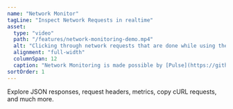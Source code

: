 ```yaml
---
name: "Network Monitor"
tagLine: "Inspect Network Requests in realtime"
asset:
  type: "video"
  path: "/features/network-monitoring-demo.mp4"
  alt: "Clicking through network requests that are done while using the Stock Analyzer app."
  alignment: "full-width"
  columnSpan: 12
  caption: "Network Monitoring is made possible by [Pulse](https://github.com/kean/Pulse), an open-source project created by [Alex Grebenyuk](https://github.com/kean)."
sortOrder: 1
---
```


Explore JSON responses, request headers, metrics, copy cURL requests, and much more.
